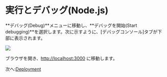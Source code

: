 # 実行とデバッグ(Node.js)

**デバッグ(Debug)**メニューに移動し、**デバッグを開始(Start debugging)**を選択します。次に示すように、\[デバッグコンソール]タブが下部に表示されます。

![](_media/nodejs/vs_code_debug.png) 

ブラウザを開き、[http://localhost:3000](http://localhost:3000) に移動します。

次へ:[Deployment](deployment/)